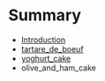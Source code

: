 # Summary

* [Introduction](README.md)
* [tartare_de_boeuf](tartare_de_boeuf.md)
* [yoghurt_cake](yoghurt_cake.md)
* olive_and_ham_cake

